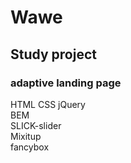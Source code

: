 # Wawe
## Study project
### adaptive landing page

HTML CSS jQuery<br>
BEM<br>
SLICK-slider<br>
Mixitup<br>
fancybox<br>
